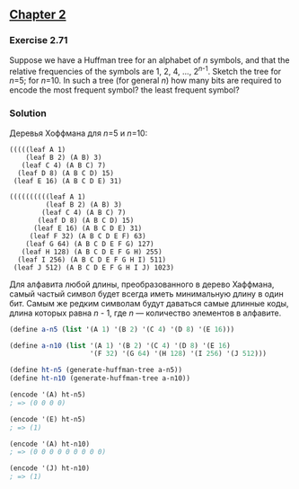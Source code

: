## [Chapter 2](../index.md#2-Building-Abstractions-with-Data)

### Exercise 2.71

Suppose we have a Huffman tree for an alphabet of _n_ symbols, and that the relative frequencies of the symbols are 1, 2, 4, ..., 2<sup><i>n</i>-1</sup>. Sketch the tree for _n_=5; for _n_=10. In such a tree (for general _n_) how many bits are required to encode the most frequent symbol? the least frequent symbol?

### Solution

Деревья Хоффмана для _n_=5 и _n_=10:

```
(((((leaf A 1)
    (leaf B 2) (A B) 3)
   (leaf C 4) (A B C) 7)
  (leaf D 8) (A B C D) 15)
 (leaf E 16) (A B C D E) 31)

((((((((((leaf A 1)
         (leaf B 2) (A B) 3)
        (leaf C 4) (A B C) 7)
       (leaf D 8) (A B C D) 15)
      (leaf E 16) (A B C D E) 31)
     (leaf F 32) (A B C D E F) 63)
    (leaf G 64) (A B C D E F G) 127)
   (leaf H 128) (A B C D E F G H) 255)
  (leaf I 256) (A B C D E F G H I) 511)
 (leaf J 512) (A B C D E F G H I J) 1023)
```

Для алфавита любой длины, преобразованного в дерево Хаффмана, самый частый символ будет всегда иметь минимальную длину в один бит. Самым же редким символам будут даваться самые длинные коды, длина которых равна _n_ - 1, где _n_ — количество элементов в алфавите.

```scheme
(define a-n5 (list '(A 1) '(B 2) '(C 4) '(D 8) '(E 16)))

(define a-n10 (list '(A 1) '(B 2) '(C 4) '(D 8) '(E 16)
                    '(F 32) '(G 64) '(H 128) '(I 256) '(J 512)))

(define ht-n5 (generate-huffman-tree a-n5))
(define ht-n10 (generate-huffman-tree a-n10))

(encode '(A) ht-n5)
; => (0 0 0 0)

(encode '(E) ht-n5)
; => (1)

(encode '(A) ht-n10)
; => (0 0 0 0 0 0 0 0 0)

(encode '(J) ht-n10)
; => (1)
```

